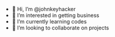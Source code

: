 - 👋 Hi, I’m @johnkeyhacker
- 👀 I’m interested in getting business
- 🌱 I’m currently learning codes
- 💞️ I’m looking to collaborate on projects

<!---
johnkeyhacker/johnkeyhacker is a ✨ special ✨ repository because its `README.md` (this file) appears on your GitHub profile.
You can click the Preview link to take a look at your changes.
--->
